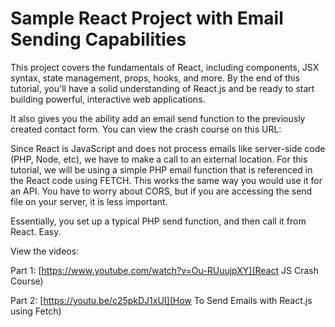 # Sample React Project with Email Sending Capabilities

This project covers the fundamentals of React, including components, JSX syntax, state management, props, hooks, and more. By the end of this tutorial, you'll have a solid understanding of React.js and be ready to start building powerful, interactive web applications.

It also gives you the ability add an email send function to the previously created contact form. You can view the crash course on this URL:

Since React is JavaScript and does not process emails like server-side code (PHP, Node, etc), we have to make a call to an external location. For this tutorial, we will be using a simple PHP email function that is referenced in the React code using FETCH. This works the same way you would use it for an API. You have to worry about CORS, but if you are accessing the send file on your server, it is less important.

Essentially, you set up a typical PHP send function, and then call it from React. Easy.

View the videos:

Part 1: [https://www.youtube.com/watch?v=Ou-RUuujpXY](React JS Crash Course)

Part 2: [https://youtu.be/c25pkDJ1xUI](How To Send Emails with React.js using Fetch)
